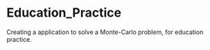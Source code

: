 # Education_Practice
Creating a application to solve a Monte-Carlo problem, for education practice.
